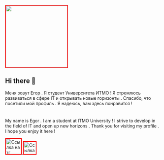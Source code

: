 


<a href="https://github.com/roge111">
  <img src="https://media1.tenor.com/m/qJ5evVs-_uUAAAAC/coding.gif" alt="" width="200" style="border: 2px solid red;">
</a>




## Hi there 👋

Меня зовут Егор . Я студент Университета ИТМО ! Я стремлюсь развиваться в сфере IT и открывать новые горизонты . Спасибо, что посетили мой профиль . Я надеюсь, вам здесь понравится !

# 

My name is Egor . I am a student at ITMO University ! I strive to develop in the field of IT and open up new horizons . Thank you for visiting my profile . I hope you enjoy it here !





<a href="https://t.me/egorbatar">
  <img src="https://magnet-prof.ru/images/stories/aa-scaled.jpg" alt="Ссылка на тг" width="50" style="border: 2px solid red;">
</a>

<a href="https://vk.com/egorbatar">
  <img src="https://jnsenfeng.ru/images/vk.png" alt="Ссылка на вк" width="40" style="border: 2px solid red;">
</a>


<!--
**roge111/roge111** is a ✨ _special_ ✨ repository because its `README.md` (this file) appears on your GitHub profile.

Here are some ideas to get you started:

- 🔭 I’m currently working on ...
- 🌱 I’m currently learning ...
- 👯 I’m looking to collaborate on ...
- 🤔 I’m looking for help with ...
- 💬 Ask me about ...
- 📫 How to reach me: ...
- 😄 Pronouns: ...
- ⚡ Fun fact: ...
-->
